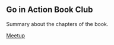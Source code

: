 ## Go in Action Book Club

Summary about the chapters of the book.

[Meetup](http://www.meetup.com/PDX-Go/events/228639076/)
